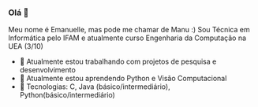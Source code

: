 ### Olá 👋
Meu nome é Emanuelle, mas pode me chamar de Manu :) Sou Técnica em Informática pelo IFAM e atualmente curso Engenharia da Computação na UEA (3/10)
- 🔭 Atualmente estou trabalhando com projetos de pesquisa e desenvolvimento
- 🌱 Atualmente estou aprendendo Python e Visão Computacional
- 👯 Tecnologias: C, Java (básico/intermediário), Python(básico/intermediário)
